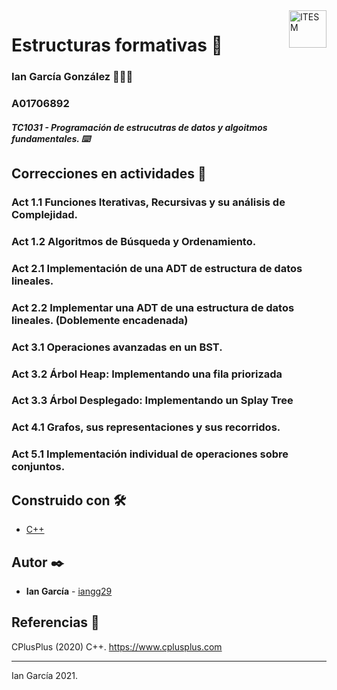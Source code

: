 <a href="#">
    <img src="https://javier.rodriguez.org.mx/itesm/2014/tecnologico-de-monterrey-black.png" alt="ITESM" title="ITESM" align="right" height="60" />
</a>

# Estructuras formativas 🧱

### Ian García González 👨🏻‍💻

### A01706892

##### TC1031 - Programación de estrucutras de datos y algoitmos fundamentales. ⌨️

## Correcciones en actividades 📝

### Act 1.1 Funciones Iterativas, Recursivas y su análisis de Complejidad.

### Act 1.2 Algoritmos de Búsqueda y Ordenamiento.

### Act 2.1 Implementación de una ADT de estructura de datos lineales.

### Act 2.2 Implementar una ADT de una estructura de datos lineales. (Doblemente encadenada)

### Act 3.1 Operaciones avanzadas en un BST.

### Act 3.2 Árbol Heap: Implementando una fila priorizada

### Act 3.3 Árbol Desplegado: Implementando un Splay Tree

### Act 4.1 Grafos, sus representaciones y sus recorridos.

### Act 5.1 Implementación individual de operaciones sobre conjuntos.

## Construido con 🛠️

- [C++](https://en.wikipedia.org/wiki/C%2B%2B)

## Autor ✒️

- **Ian García** - [iangg29](https://github.com/iangg29)

## Referencias 📃

CPlusPlus (2020) C++. https://www.cplusplus.com

---

Ian García 2021.
